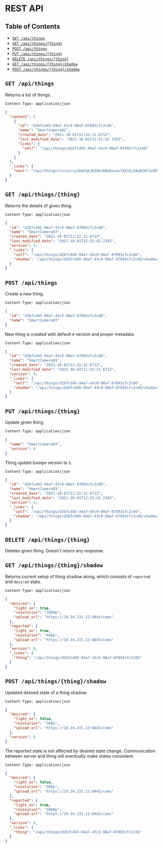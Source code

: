# REST API

## Table of Contents

- [`GET /api/things`](#get-apithings)
- [`GET /api/things/{thing}`](#get-apithingsthing)
- [`POST /api/things`](#post-apithings)
- [`PUT /api/things/{thing}`](#put-apithingsthing)
- [`DELETE /api/things/{thing}`](#delete-apithingsthing)
- [`GET /api/things/{thing}/shadow`](#get-apithingsthingshadow)
- [`POST /api/things/{thing}/shadow`](#post-apithingsthingshadow)

## `GET /api/things`

Returns a list of things.

```text
Content-Type: application/json
```

```json
{
  "content": [
    {
      "id": "d2bfcd45-94a7-43c9-98af-87893cfc2c66",
      "name": "SmartCamera03",
      "created_date": "2021-10-01T11:32:12.671Z",
      "last_modified_date": "2021-10-01T12:31:42.239Z",
      "links": {
        "self": "/api/things/d2bfcd45-94a7-43c9-98af-87893cfc2c66"
      }
    }
  ],
  "_links": {
    "next": "/api/things?cursor=yJbmFqkJ6ZQhrKNxKzvwvlAX19jIAaNZ6F1wZD7BTLS8SFPnTarSltxhMVnKaj47osZuUtACbO5tbHJt"
  }
}
```

## `GET /api/things/{thing}`

Returns the details of given thing.

```text
Content-Type: application/json
```

```json
{
  "id": "d2bfcd45-94a7-43c9-98af-87893cfc2c66",
  "name": "SmartCamera03",
  "created_date": "2021-10-01T11:32:12.671Z",
  "last_modified_date": "2021-10-01T12:31:42.239Z",
  "version": 5,
  "_links": {
    "self": "/api/things/d2bfcd45-94a7-43c9-98af-87893cfc2c66",
    "shadow": "/api/things/d2bfcd45-94a7-43c9-98af-87893cfc2c66/shadow"
  }
}
```

## `POST /api/things`

Create a new thing.

```text
Content-Type: application/json
```

```json
{
  "id": "d2bfcd45-94a7-43c9-98af-87893cfc2c66",
  "name": "SmartCamera03"
}
```

New thing is created with default `0` version and proper metadata.

```text
Content-Type: application/json
```

```json
{
  "id": "d2bfcd45-94a7-43c9-98af-87893cfc2c66",
  "name": "SmartCamera03",
  "created_date": "2021-10-01T11:32:12.671Z",
  "last_modified_date": "2021-10-01T11:32:12.671Z",
  "version": 0,
  "_links": {
    "self": "/api/things/d2bfcd45-94a7-43c9-98af-87893cfc2c66",
    "shadow": "/api/things/d2bfcd45-94a7-43c9-98af-87893cfc2c66/shadow"
  }
}
```

## `PUT /api/things/{thing}`

Update given thing.

```text
Content-Type: application/json
```

```json
{
  "name": "SmartCamera03",
  "version": 4
}
```

Thing update bumps version to `5`.

```text
Content-Type: application/json
```

```json
{
  "id": "d2bfcd45-94a7-43c9-98af-87893cfc2c66",
  "name": "SmartCamera03",
  "created_date": "2021-10-01T11:32:12.671Z",
  "last_modified_date": "2021-10-01T12:31:42.239Z",
  "version": 5,
  "_links": {
    "self": "/api/things/d2bfcd45-94a7-43c9-98af-87893cfc2c66",
    "shadow": "/api/things/d2bfcd45-94a7-43c9-98af-87893cfc2c66/shadow"
  }
}
```

## `DELETE /api/things/{thing}`

Deletes given thing. Doesn't return any response.

## `GET /api/things/{thing}/shadow`

Returns current setup of thing shadow along, which consists of `reported` and `desired` state.

```text
Content-Type: application/json
```

```json
{
  "desired": {
    "light_on": true,
    "resolution": "1080p",
    "upload_url": "https://10.34.231.12:8443/cams"
  },
  "reported": {
    "light_on": true,
    "resolution": "480p",
    "upload_url": "https://10.34.231.12:8443/cams"
  },
  "version": 8,
  "_links": {
    "thing": "/api/things/d2bfcd45-94a7-43c9-98af-87893cfc2c66"
  }
}
```

## `POST /api/things/{thing}/shadow`

Updated desired state of a thing shadow.

```text
Content-Type: application/json
```

```json
{
  "desired": {
    "light_on": false,
    "resolution": "360p",
    "upload_url": "https://10.34.231.12:8443/cams"
  },
  "version": 8
}
```

The reported state is not affected by desired state change. Communication between server and thing
will eventually make states consistent.

```text
Content-Type: application/json
```

```json
{
  "desired": {
    "light_on": false,
    "resolution": "360p",
    "upload_url": "https://10.34.231.12:8443/cams"
  },
  "reported": {
    "light_on": true,
    "resolution": "1080p",
    "upload_url": "https://10.34.231.12:8443/cams"
  },
  "version": 9,
  "_links": {
    "thing": "/api/things/d2bfcd45-94a7-43c9-98af-87893cfc2c66"
  }
}
```
